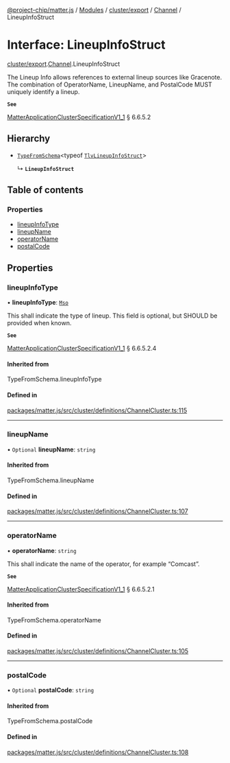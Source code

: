 [@project-chip/matter.js](../README.md) / [Modules](../modules.md) / [cluster/export](../modules/cluster_export.md) / [Channel](../modules/cluster_export.Channel.md) / LineupInfoStruct

# Interface: LineupInfoStruct

[cluster/export](../modules/cluster_export.md).[Channel](../modules/cluster_export.Channel.md).LineupInfoStruct

The Lineup Info allows references to external lineup sources like Gracenote. The combination of OperatorName,
LineupName, and PostalCode MUST uniquely identify a lineup.

**`See`**

[MatterApplicationClusterSpecificationV1_1](spec_export.MatterApplicationClusterSpecificationV1_1.md) § 6.6.5.2

## Hierarchy

- [`TypeFromSchema`](../modules/tlv_export.md#typefromschema)\<typeof [`TlvLineupInfoStruct`](../modules/cluster_export.Channel.md#tlvlineupinfostruct)\>

  ↳ **`LineupInfoStruct`**

## Table of contents

### Properties

- [lineupInfoType](cluster_export.Channel.LineupInfoStruct.md#lineupinfotype)
- [lineupName](cluster_export.Channel.LineupInfoStruct.md#lineupname)
- [operatorName](cluster_export.Channel.LineupInfoStruct.md#operatorname)
- [postalCode](cluster_export.Channel.LineupInfoStruct.md#postalcode)

## Properties

### lineupInfoType

• **lineupInfoType**: [`Mso`](../enums/cluster_export.Channel.LineupInfoType.md#mso)

This shall indicate the type of lineup. This field is optional, but SHOULD be provided when known.

**`See`**

[MatterApplicationClusterSpecificationV1_1](spec_export.MatterApplicationClusterSpecificationV1_1.md) § 6.6.5.2.4

#### Inherited from

TypeFromSchema.lineupInfoType

#### Defined in

[packages/matter.js/src/cluster/definitions/ChannelCluster.ts:115](https://github.com/project-chip/matter.js/blob/3adaded6/packages/matter.js/src/cluster/definitions/ChannelCluster.ts#L115)

___

### lineupName

• `Optional` **lineupName**: `string`

#### Inherited from

TypeFromSchema.lineupName

#### Defined in

[packages/matter.js/src/cluster/definitions/ChannelCluster.ts:107](https://github.com/project-chip/matter.js/blob/3adaded6/packages/matter.js/src/cluster/definitions/ChannelCluster.ts#L107)

___

### operatorName

• **operatorName**: `string`

This shall indicate the name of the operator, for example “Comcast”.

**`See`**

[MatterApplicationClusterSpecificationV1_1](spec_export.MatterApplicationClusterSpecificationV1_1.md) § 6.6.5.2.1

#### Inherited from

TypeFromSchema.operatorName

#### Defined in

[packages/matter.js/src/cluster/definitions/ChannelCluster.ts:105](https://github.com/project-chip/matter.js/blob/3adaded6/packages/matter.js/src/cluster/definitions/ChannelCluster.ts#L105)

___

### postalCode

• `Optional` **postalCode**: `string`

#### Inherited from

TypeFromSchema.postalCode

#### Defined in

[packages/matter.js/src/cluster/definitions/ChannelCluster.ts:108](https://github.com/project-chip/matter.js/blob/3adaded6/packages/matter.js/src/cluster/definitions/ChannelCluster.ts#L108)
